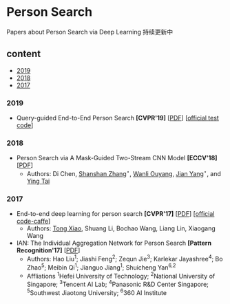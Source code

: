 # Person Search
Papers about  Person Search via Deep Learning 持续更新中
## content
* [2019](#2019)
* [2018](#2018)
* [2017](#2017)
### 2019
* Query-guided End-to-End Person Search **[CVPR'19]** [[PDF](https://arxiv.org/abs/1905.01203)] [[official test code](https://github.com/munjalbharti/Query-guided-End-to-End-Person-Search)]
### 2018
* Person Search via A Mask-Guided Two-Stream CNN Model **[ECCV'18]** [[PDF](https://arxiv.org/abs/1807.08107?context=cs)]
  * Authors: Di Chen, [Shanshan Zhang](https://sites.google.com/site/shanshanzhangshomepage/)<sup>⋆</sup>, [Wanli Ouyang](https://wlouyang.github.io/), [Jian Yang](http://cs.njust.edu.cn/24/2d/c1732a9261/page.htm)<sup>⋆</sup>, and [Ying Tai](https://tyshiwo.github.io/)
### 2017
* End-to-end deep learning for person search **[CVPR'17]** [[PDF](https://arxiv.org/abs/1604.01850)] [[official code-caffe](https://github.com/ShuangLI59/person_search)]
  * Authors: [Tong Xiao](http://xiaotong.me/), Shuang Li, Bochao Wang, Liang Lin, Xiaogang Wang
* IAN: The Individual Aggregation Network for Person Search **[Pattern Recognition'17]** [[PDF](https://arxiv.org/abs/1705.05552)]
  * Authors: Hao Liu<sup>1</sup>; Jiashi Feng<sup>2</sup>; Zequn Jie<sup>3</sup>; Karlekar Jayashree<sup>4</sup>; Bo Zhao<sup>5</sup>; Meibin Qi<sup>1</sup>; Jianguo Jiang<sup>1</sup>; Shuicheng Yan<sup>6,2</sup>
  * Affliations
  <sup>1</sup>Hefei University of Technology;
  <sup>2</sup>National University of Singapore;
  <sup>3</sup>Tencent AI Lab;
  <sup>4</sup>Panasonic R&D Center Singapore;
  <sup>5</sup>Southwest Jiaotong University;
  <sup>6</sup>360 AI Institute
